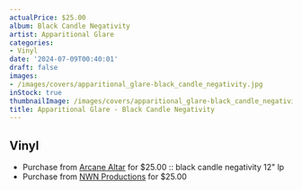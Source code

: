 ```yaml
---
actualPrice: $25.00
album: Black Candle Negativity
artist: Apparitional Glare
categories:
- Vinyl
date: '2024-07-09T00:40:01'
draft: false
images:
- /images/covers/apparitional_glare-black_candle_negativity.jpg
inStock: true
thumbnailImage: /images/covers/apparitional_glare-black_candle_negativity-thumb.jpg
title: Apparitional Glare - Black Candle Negativity
---
```


## Vinyl
* Purchase from [Arcane Altar](https://arcanealtar.bigcartel.com/product/apparitional-glare-black-candle-negativity-12-lp) for $25.00 :: black candle negativity 12" lp
* Purchase from [NWN Productions](http://shop.nwnprod.com/index.php?route=product/product&path=75&product_id=48765&sort=pd.name&order=ASC) for $25.00
